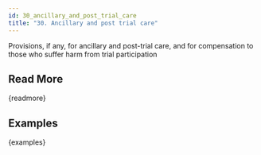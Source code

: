 ```yaml
---
id: 30_ancillary_and_post_trial_care
title: "30. Ancillary and post trial care"
---
```

Provisions, if any, for ancillary and post-trial care, and for compensation to those who suffer harm from trial participation

## Read More

{readmore}

## Examples

{examples}